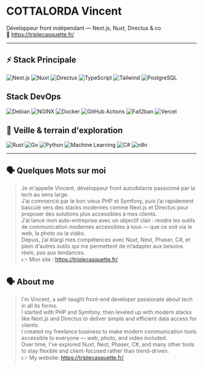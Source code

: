 # COTTALORDA Vincent

Développeur front indépendant — Next.js, Nuxt, Directus & co  
🔗 https://triplecasquette.fr/


---

## ⚡ Stack Principale

![Next.js](https://img.shields.io/badge/Next.js-000?logo=next.js&logoColor=white)
![Nuxt](https://img.shields.io/badge/Nuxt-00DC82?logo=nuxt.js&logoColor=white)
![Directus](https://img.shields.io/badge/Directus-000000?logo=directus&logoColor=white)
![TypeScript](https://img.shields.io/badge/TypeScript-3178C6?logo=typescript&logoColor=white)
![Tailwind](https://img.shields.io/badge/Tailwind_CSS-38B2AC?logo=tailwind-css&logoColor=white)
![PostgreSQL](https://img.shields.io/badge/PostgreSQL-4169E1?logo=postgresql&logoColor=white)

## Stack DevOps

![Debian](https://img.shields.io/badge/Debian-A81D33?logo=debian&logoColor=white)
![NGINX](https://img.shields.io/badge/NGINX-009639?logo=nginx&logoColor=white)
![Docker](https://img.shields.io/badge/Docker-2496ED?logo=docker&logoColor=white)
![GitHub Actions](https://img.shields.io/badge/GitHub_Actions-2088FF?logo=github-actions&logoColor=white)
![Fail2ban](https://img.shields.io/badge/Fail2ban-grey?logo=linux&logoColor=white)
![Vercel](https://img.shields.io/badge/Vercel-000000?logo=vercel&logoColor=white)

## 🧪 Veille & terrain d'exploration

![Rust](https://img.shields.io/badge/Rust-000000?logo=rust&logoColor=white)
![Go](https://img.shields.io/badge/Go-00ADD8?logo=go&logoColor=white)
![Python](https://img.shields.io/badge/Python-3776AB?logo=python&logoColor=white)
![Machine Learning](https://img.shields.io/badge/ML-RAG_/_Vector_Store_/_Ollama-blueviolet)
![C#](https://img.shields.io/badge/C%23-239120?logo=c-sharp&logoColor=white)
![n8n](https://img.shields.io/badge/n8n-FE4E00?logo=n8n&logoColor=white)

---

## 🗣️ Quelques Mots sur moi

> Je m'appelle Vincent, développeur front autodidacte passionné par la tech au sens large.<br/>
> J’ai commencé par le bon vieux PHP et Symfony, puis j’ai rapidement basculé vers des stacks modernes comme Next.js et Directus pour proposer des solutions plus accessibles à mes clients.<br/>
> J’ai lancé mon auto-entreprise avec un objectif clair : rendre les outils de communication modernes accessibles à tous — que ce soit via le web, la photo ou la vidéo.<br/>
> Depuis, j’ai élargi mes compétences avec Nuxt, Nest, Phaser, C#, et plein d'autres outils qui me permettent de m’adapter aux besoins réels, pas aux tendances.<br/>
> 👉 Mon site : https://triplecasquette.fr/


## 🗣️ About me

> I'm Vincent, a self-taught front-end developer passionate about tech in all its forms.<br/>
> I started with PHP and Symfony, then leveled up with modern stacks like Next.js and Directus to deliver simple and efficient data access for clients.<br/>
> I created my freelance business to make modern communication tools accessible to everyone — web, photo, and video included.<br/>
> Over time, I’ve explored Nuxt, Nest, Phaser, C#, and many other tools to stay flexible and client-focused rather than trend-driven.<br/>
> 👉 My website: https://triplecasquette.fr/


